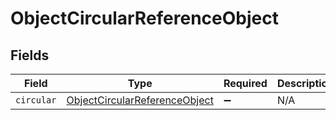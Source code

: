 # ObjectCircularReferenceObject


## Fields

| Field                                                                                 | Type                                                                                  | Required                                                                              | Description                                                                           |
| ------------------------------------------------------------------------------------- | ------------------------------------------------------------------------------------- | ------------------------------------------------------------------------------------- | ------------------------------------------------------------------------------------- |
| `circular`                                                                            | [ObjectCircularReferenceObject](../../models/shared/objectcircularreferenceobject.md) | :heavy_minus_sign:                                                                    | N/A                                                                                   |